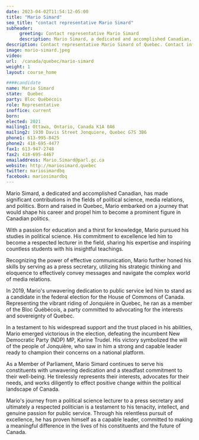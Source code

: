 ```yaml
---
date: 2023-04-02T11:54:12-05:00
title: "Mario Simard"
seo_title: "contact representative Mario Simard"
subheader:
     greeting: Contact representative Mario Simard
     description: Mario Simard, a dedicated and accomplished Canadian, has made significant contributions in the fields of political science, media relations, and politics.
description: Contact representative Mario Simard of Quebec. Contact information for Mario Simard includes email address, phone number, and mailing address.
image: mario-simard.jpeg
video:
url:  /canada/quebec/mario-simard
weight: 1
layout: course_home

####candidate
name: Mario Simard
state:	Quebec
party: Bloc Québécois
role: Representative
inoffice: current
born:
elected: 2021
mailing1: Ottawa, Ontario, Canada K1A 0A6
mailing2: 1930 Davis Street Jonquiere, Quebec G7S 3B6
phone1: 613-995-8425
phone2: 418-695-4477
fax1: 613-947-2748
fax2: 418-695-4467
emailaddress: Mario.Simard@parl.gc.ca
website: http://mariosimard.quebec
twitter: mariosimardbq
facebook: mariosimardbq
---
```


Mario Simard, a dedicated and accomplished Canadian, has made significant contributions in the fields of political science, media relations, and politics. Born and raised in Quebec, Mario embarked on a journey that would shape his career and propel him to become a prominent figure in Canadian politics.

With a passion for education and a thirst for knowledge, Mario pursued his studies in political science. His commitment to excellence led him to become a respected lecturer in the field, sharing his expertise and inspiring countless students with his insightful teachings.

Recognizing the power of effective communication, Mario further honed his skills by serving as a press secretary, utilizing his strategic thinking and eloquence to effectively convey messages and navigate the complex world of media relations.

In 2019, Mario's unwavering dedication to public service led him to stand as a candidate in the federal election for the House of Commons of Canada. Representing the vibrant riding of Jonquière in Quebec, he ran as a member of the Bloc Québécois, a party committed to advocating for the interests and sovereignty of Quebec.

In a testament to his widespread support and the trust placed in his abilities, Mario emerged victorious in the election, defeating the incumbent New Democratic Party (NDP) MP, Karine Trudel. His victory symbolized the will of the people of Jonquière, who saw in him a strong and capable leader ready to champion their concerns on a national platform.

As a Member of Parliament, Mario Simard continues to serve his constituents with unwavering dedication and a steadfast commitment to their well-being. He tirelessly represents their interests, advocates for their needs, and works diligently to effect positive change within the political landscape of Canada.

Mario's journey from a political science lecturer to a press secretary and ultimately a respected politician is a testament to his tenacity, intellect, and genuine passion for public service. Through his relentless pursuit of excellence, he has proven himself as a capable leader, committed to making a meaningful difference in the lives of his constituents and the future of Canada.
